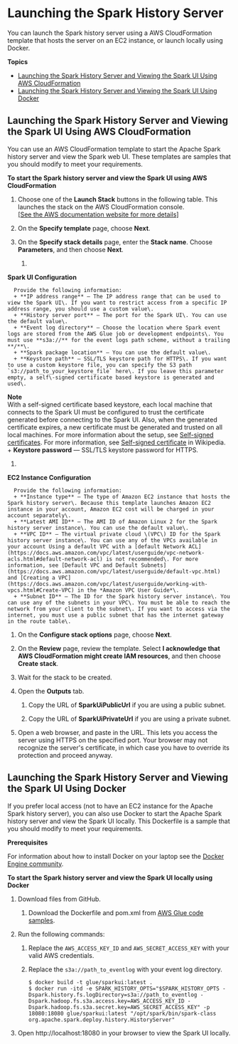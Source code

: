 # Launching the Spark History Server<a name="monitor-spark-ui-history"></a>

You can launch the Spark history server using a AWS CloudFormation template that hosts the server on an EC2 instance, or launch locally using Docker\.

**Topics**
+ [Launching the Spark History Server and Viewing the Spark UI Using AWS CloudFormation](#monitor-spark-ui-history-cfn)
+ [Launching the Spark History Server and Viewing the Spark UI Using Docker](#monitor-spark-ui-history-local)

## Launching the Spark History Server and Viewing the Spark UI Using AWS CloudFormation<a name="monitor-spark-ui-history-cfn"></a>

You can use an AWS CloudFormation template to start the Apache Spark history server and view the Spark web UI\. These templates are samples that you should modify to meet your requirements\.

**To start the Spark history server and view the Spark UI using AWS CloudFormation**

1. Choose one of the **Launch Stack** buttons in the following table\. This launches the stack on the AWS CloudFormation console\.    
[\[See the AWS documentation website for more details\]](http://docs.aws.amazon.com/glue/latest/dg/monitor-spark-ui-history.html)

1. On the **Specify template** page, choose **Next**\.

1. On the **Specify stack details** page, enter the **Stack name**\. Choose **Parameters**, and then choose **Next**\.

   1. 

**Spark UI Configuration**

      Provide the following information:
      + **IP address range** — The IP address range that can be used to view the Spark UI\. If you want to restrict access from a specific IP address range, you should use a custom value\. 
      + **History server port** — The port for the Spark UI\. You can use the default value\.
      + **Event log directory** — Choose the location where Spark event logs are stored from the AWS Glue job or development endpoints\. You must use **s3a://** for the event logs path scheme, without a trailing **/**\.
      + **Spark package location** — You can use the default value\.
      + **Keystore path** — SSL/TLS keystore path for HTTPS\. If you want to use a custom keystore file, you can specify the S3 path `s3://path_to_your_keystore_file` here\. If you leave this parameter empty, a self\-signed certificate based keystore is generated and used\.
**Note**  
With a self\-signed certificate based keystore, each local machine that connects to the Spark UI must be configured to trust the certificate generated before connecting to the Spark UI\. Also, when the generated certificate expires, a new certificate must be generated and trusted on all local machines\. For more information about the setup, see [Self\-signed certificates](https://docs.aws.amazon.com/glue/latest/dg/dev-endpoint-notebook-server-considerations.html#dev-endpoint-notebook-server-self-signed-certificate)\. For more information, see [ Self\-signed certificate](https://en.wikipedia.org/wiki/Self-signed_certificate) in Wikipedia\. 
      + **Keystore password** — SSL/TLS keystore password for HTTPS\.

   1. 

**EC2 Instance Configuration**

      Provide the following information:
      + **Instance type** — The type of Amazon EC2 instance that hosts the Spark history server\. Because this template launches Amazon EC2 instance in your account, Amazon EC2 cost will be charged in your account separately\.
      + **Latest AMI ID** — The AMI ID of Amazon Linux 2 for the Spark history server instance\. You can use the default value\.
      + **VPC ID** — The virtual private cloud \(VPC\) ID for the Spark history server instance\. You can use any of the VPCs available in your account Using a default VPC with a [default Network ACL](https://docs.aws.amazon.com/vpc/latest/userguide/vpc-network-acls.html#default-network-acl) is not recommended\. For more information, see [Default VPC and Default Subnets](https://docs.aws.amazon.com/vpc/latest/userguide/default-vpc.html) and [Creating a VPC](https://docs.aws.amazon.com/vpc/latest/userguide/working-with-vpcs.html#Create-VPC) in the *Amazon VPC User Guide*\.
      + **Subnet ID** — The ID for the Spark history server instance\. You can use any of the subnets in your VPC\. You must be able to reach the network from your client to the subnet\. If you want to access via the internet, you must use a public subnet that has the internet gateway in the route table\.

1. On the **Configure stack options** page, choose **Next**\.

1. On the **Review** page, review the template\. Select **I acknowledge that AWS CloudFormation might create IAM resources**, and then choose **Create stack**\.

1. Wait for the stack to be created\.

1. Open the **Outputs** tab\.

   1. Copy the URL of **SparkUiPublicUrl** if you are using a public subnet\.

   1. Copy the URL of **SparkUiPrivateUrl** if you are using a private subnet\.

1. Open a web browser, and paste in the URL\. This lets you access the server using HTTPS on the specified port\. Your browser may not recognize the server's certificate, in which case you have to override its protection and proceed anyway\. 

## Launching the Spark History Server and Viewing the Spark UI Using Docker<a name="monitor-spark-ui-history-local"></a>

If you prefer local access \(not to have an EC2 instance for the Apache Spark history server\), you can also use Docker to start the Apache Spark history server and view the Spark UI locally\. This Dockerfile is a sample that you should modify to meet your requirements\. 

**Prerequisites**

For information about how to install Docker on your laptop see the [Docker Engine community](https://docs.docker.com/install/)\.

**To start the Spark history server and view the Spark UI locally using Docker**

1. Download files from GitHub\.

   1. Download the Dockerfile and pom\.xml from [AWS Glue code samples](https://github.com/aws-samples/aws-glue-samples/tree/master/utilities/Spark_UI/)\.

1. Run the following commands:

   1. Replace the `AWS_ACCESS_KEY_ID` and `AWS_SECRET_ACCESS_KEY` with your valid AWS credentials\.

   1. Replace the `s3a://path_to_eventlog` with your event log directory\.

      ```
      $ docker build -t glue/sparkui:latest . 
      $ docker run -itd -e SPARK_HISTORY_OPTS="$SPARK_HISTORY_OPTS -Dspark.history.fs.logDirectory=s3a://path_to_eventlog -Dspark.hadoop.fs.s3a.access.key=AWS_ACCESS_KEY_ID -Dspark.hadoop.fs.s3a.secret.key=AWS_SECRET_ACCESS_KEY" -p 18080:18080 glue/sparkui:latest "/opt/spark/bin/spark-class org.apache.spark.deploy.history.HistoryServer"
      ```

1. Open http://localhost:18080 in your browser to view the Spark UI locally\.
